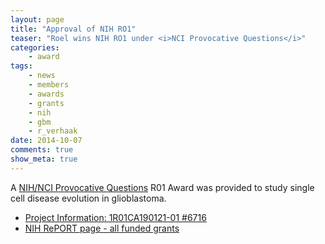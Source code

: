 ```yaml
---
layout: page
title: "Approval of NIH RO1"
teaser: "Roel wins NIH RO1 under <i>NCI Provocative Questions</i>"
categories:
    - award
tags:
    - news
    - members
    - awards
    - grants
    - nih
    - gbm
    - r_verhaak
date: 2014-10-07
comments: true
show_meta: true
---
```


A [NIH/NCI Provocative Questions](http://provocativequestions.nci.nih.gov) R01 Award was provided to study single cell disease evolution in glioblastoma. 

*   [Project Information: 1R01CA190121-01 #6716](http://projectreporter.nih.gov/project_info_description.cfm?aid=8792138&icde=24987280&ddparam=&ddvalue=&ddsub=&cr=2&csb=default&cs=ASC)
*   [NIH RePORT page - all funded grants](http://projectreporter.nih.gov/Reporter_Viewsh.cfm?sl=13EDC003498FCED77598B8961CAA4A01A2FFCEB861BF)
